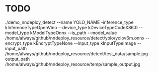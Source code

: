 # TODO
./demo_nndeploy_detect --name YOLO_NAME -inference_type kInferenceTypeOpenVino --device_type kDeviceTypeCodeX86:0 --model_type kModelTypeOnnx --is_path --model_value /home/always/github/nndeploy_resource/detect/yolo/yolov6m.onnx --encrypt_type kEncryptTypeNone --input_type kInputTypeImage  --input_path /home/always/github/nndeploy_resource/detect/test_data/sample.jpg --output_path /home/always/github/nndeploy_resource/temp/sample_output.jpg